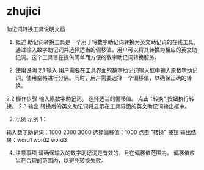 # zhujici

助记词转换工具说明文档
1. 概述
助记词转换工具是一个用于将数字助记词转换为英文助记词的在线工具。通过输入数字助记词并选择适当的偏移值，用户可以将其转换为相应的英文助记词。这个工具旨在提供简单而方便的数字助记词转换服务。

2. 使用说明
2.1 输入
用户需要在工具界面的数字助记词输入框中输入原数字助记词，使用空格进行分隔。同时，用户需要选择一个偏移值，以确保正确的转换。

2.2 操作步骤
输入原数字助记词。
选择适当的偏移值。
点击 "转换" 按钮执行转换。
2.3 输出
转换后的英文助记词将显示在工具界面的英文助记词输出框中。

3. 示例
示例 1：

输入数字助记词：1000 2000 3000
选择偏移值：1000
点击 "转换" 按钮
输出结果：word1 word2 word3

4. 注意事项
请确保输入的数字助记词是有效的，且在偏移值范围内。
偏移值应当在合理的范围内，以避免转换失败。

